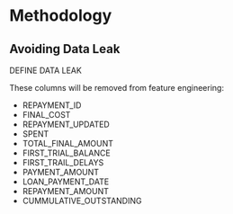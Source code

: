 # Methodology


## Avoiding Data Leak
DEFINE DATA LEAK

These columns will be removed from feature engineering:
 - REPAYMENT_ID
 - FINAL_COST
 - REPAYMENT_UPDATED
 - SPENT
 - TOTAL_FINAL_AMOUNT
 - FIRST_TRIAL_BALANCE
 - FIRST_TRAIL_DELAYS
 - PAYMENT_AMOUNT
 - LOAN_PAYMENT_DATE
 - REPAYMENT_AMOUNT
 - CUMMULATIVE_OUTSTANDING
 